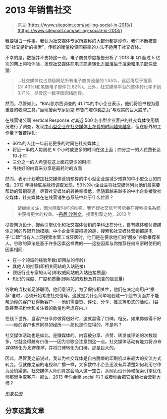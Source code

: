 # 2013 年销售社交

> 原文:[https://www.sitepoint.com/selling-social-in-2013/](https://www.sitepoint.com/selling-social-in-2013/)

我要坦白一件事。我认为社交媒体专家所宣称的大部分都是炒作。我们不断被告知“社交是新的搜索”，传统的衡量投资回报率的方法不适用于社交媒体。

不幸的是，数据并不支持这一点。电子商务季度报告分析了 2013 年 Q1 超过 5 亿次的网上购物体验，发现[社交媒体在电子商务转化方面落后于搜索和电子邮件营销](http://www.marketingprofs.com/charts/2013/10881/social-media-lags-search-email-in-e-commerce-conversions "Social Media Lags Search, Email in E-commerce Conversions"):

> …社交媒体仅占顶级网站所有电子商务流量的 1.55%，远远落后于搜索(31.43%)和尾随电子邮件(2.82%)。此外，社交媒体平台的整体转化率不到 0.71%，尽管这一数字因网络而异。

然而，尽管如此，“BIA/凯尔西调查的 41.7%的中小企业表示，他们将脸书视为最重要的收购工具。”当地搜索专家迈克·布鲁门塔尔[称之为](http://blumenthals.com/blog/2012/12/12/the-disconnect-between-what-smbs-use-facebook-for-and-what-consumers-use-it-for/ "The Disconnect Between What SMBs Use Facebook For and What Consumers Use it For")“与现实的巨大脱节。”

在线营销公司 Vertical Response 对其近 500 名小型企业客户的社交媒体使用情况进行了调查，发现[中小型企业在社交媒体上花费的时间越来越多](http://www.verticalresponse.com/blog/how-much-time-and-money-do-small-businesses-spend-on-social-media-infographic/ "How Much Time, Money Do Small Businesses Spend on Social Media?")，但在额外的工作量下苦苦挣扎:

*   66%的人比一年前花更多的时间在社交媒体上
*   将近一半的人每周花 6 个小时或更多的时间在这上面；四分之一的人花费长达 10 小时
*   三分之一的人希望在这上面花更少的时间
*   寻找好的内容来分享是最耗时的方面

然而，表示计划增加社交媒体营销预算的中小型企业是减少预算的中小型企业的四倍。2012 年持续联系脉搏调查发现，53%的小企业主将社交媒体列为他们最需要帮助的营销渠道。尽管社交媒体的转换率很低，但随着越来越多的中小企业接受社交媒体，社交媒体在在线营销生态系统中处于什么位置？

> 请继续关注，因为随着时间的推移，我怀疑社交信号可能会在搜索排名系统中获得更大的权重。–[丹尼·沙利文](http://searchengineland.com/what-social-signals-do-google-bing-really-count-55389 "What Social Signals Do Google & Bing Really Count?")，搜索引擎之地，2010 年

尽管网页设计、搜索引擎优化和社交媒体营销的学科正在分化，自有媒体和付费媒体之间的界限开始模糊。中小企业需要把握的是，搜索和社交媒体营销都是电子“口碑”当有人上网搜索水管工或牙医时，他们是在要求他们的“朋友”谷歌推荐某人。谷歌的算法是基于许多因素这样做的——这些因素与你推荐任何专家时使用的因素相同:

*   在一个领域的经验年数(即网站的年龄)
*   其他人的推荐(即相关网站的入站链接)
*   顶级行业专家的认可(即权威网站的入站链接质量)
*   知识的深度、广度和质量(即网站的规模及其包含的信息量)

谷歌的当权者足够聪明，他们意识到，为了保持相关性，他们在决定向用户“推荐”谁时，必须开始考虑社交信号。这就是为什么简单地创建一个脸书页面并不能帮助你的客户获得新客户——他们需要赞、评论、分享、推文等形式的活动。(谷歌甚至把粉丝和关注者的数量也考虑在内。)

在线下世界，当客户分享你做得很好时，这就赢得了口碑。相反，如果你做得不好——你的客户也有同样的经历——那也是你应得的，不是吗？

社交媒体活动也是如此。是赚媒体的。内容被分享、点赞、转发或评论的次数越多，它就变得越有价值——因为谷歌会注意到这一点。社交媒体活动有能力将*自有媒体*转化为*免费媒体*，并将口碑转化为口碑。那是巨大的。

因此，尽管我之前说过，我认为社交媒体是自古腾堡的印刷机以来最大的交流方式转变。但就像之前的电视和广播一样，大多数中小企业还没有弄清楚如何利用它作为营销渠道。社交媒体大师们肯定会涌入这一空白，从网页设计师和搜索引擎优化师那里争取客户。那么，2013 年你会卖 social 吗？或者你会把它留给社会营销大师？

[*形象功劳*](http://mkhmarketing.wordpress.com/)

## 分享这篇文章